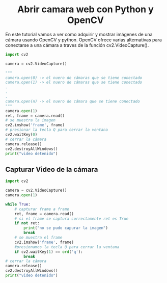 <h1 align="center">
    Abrir camara web con Python y OpenCV
</h1>
<p>
    En este tutorial vamos a ver como adquirir y mostrar imágenes de una     cámara usando OpenCV y python. OpenCV ofrece varias alternativas         para conectarse a una cámara a traves de la función cv2.VideoCapture().
</p>

```python
import cv2

camera = cv2.VideoCapture()

""" 
camera.open(0) -> el nuero de cámaras que se tiene conectado
camera.open(1) -> el nuero de cámaras que se tiene conectado
.
.
.
camera.open(n) -> el nuero de cámara que se tiene conectado
"""
camera.open(1)
ret, frame = camera.read()
# se muestra la imagen 
cv2.imshow('frame', frame)
# presionar la tecla Q para cerrar la ventana
cv2.waitKey(0)
# cerrar la cámara
camera.release()
cv2.destroyAllWindows()
print("video detenido")
```
<h2>
    Capturar Video de la cámara
</h2>

```python
import cv2

camera = cv2.VideoCapture()
camera.open(1)

while True:
    # capturar frame a frame
    ret, frame = camera.read()
    # si el frame se captura correctamente ret es True
    if not ret:
        print("no se pudo capurar la imagen")
        break
    # se muestra el frame
    cv2.imshow('frame', frame)
    #presionamos la tecla Q para cerrar la ventana
    if cv2.waitKey(1) == ord('q'):
        break
# cerrar la cámara
camera.release()
cv2.destroyAllWindows()
print("video detenido")
```